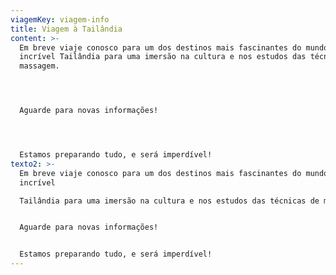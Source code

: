 ```yaml
---
viagemKey: viagem-info
title: Viagem à Tailândia
content: >-
  Em breve viaje conosco para um dos destinos mais fascinantes do mundo, a
  incrível Tailândia para uma imersão na cultura e nos estudos das técnicas de
  massagem.




  Aguarde para novas informações!




  Estamos preparando tudo, e será imperdível!
texto2: >-
  Em breve viaje conosco para um dos destinos mais fascinantes do mundo, a
  incrível 

  Tailândia para uma imersão na cultura e nos estudos das técnicas de massagem.


  Aguarde para novas informações!


  Estamos preparando tudo, e será imperdível!
---
```


